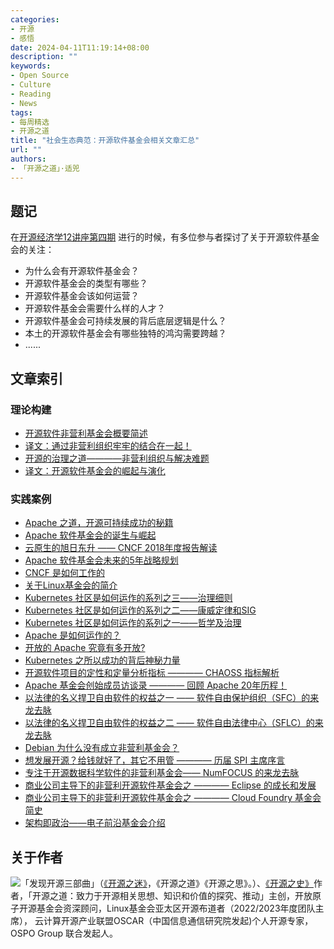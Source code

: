 ```yaml
---
categories:
- 开源
- 感悟
date: 2024-04-11T11:19:14+08:00
description: ""
keywords:
- Open Source
- Culture
- Reading
- News
tags:
- 每周精选
- 开源之道
title: "社会生态典范：开源软件基金会相关文章汇总"
url: ""
authors:
- 「开源之道」·适兕
---
```


## 题记

在[开源经济学12讲座第四期](/posts/open-source-economic/12-lectures-of-open-source/) 进行的时候，有多位参与者探讨了关于开源软件基金会的关注：

* 为什么会有开源软件基金会？
* 开源软件基金会的类型有哪些？
* 开源软件基金会该如何运营？
* 开源软件基金会需要什么样的人才？
* 开源软件基金会可持续发展的背后底层逻辑是什么？
* 本土的开源软件基金会有哪些独特的鸿沟需要跨越？
* ......

## 文章索引


### 理论构建

* [开源软件非营利基金会概要简述](/posts/foundation_introduce/foundation-introduce-in-fascinate-os/)
* [译文：通过非营利组织牢牢的结合在一起！](/posts/foundation_introduce/von-lindberg-incorporating-as-a-non-profit-chinese/)
* [开源的治理之道————非营利组织与解决难题](/posts/history-of-open-source/07-os-organzition-and-governance/)
* [译文：开源软件基金会的崛起与演化](/posts/foundation_introduce/the-rise-and-evolution-of-open-source-foundation/)



### 实践案例

* [Apache 之道，开源可持续成功的秘籍](/posts/foundation_introduce/the_apache_way_to_sustainable_os/)
* [Apache 软件基金会的诞生与崛起](/posts/history-of-open-source/07-009-apache-foundation-born/)
* [云原生的旭日东升 —— CNCF 2018年度报告解读](/posts/foundation_introduce/review-cncf-2018-annual-report/)
* [Apache 软件基金会未来的5年战略规划](/posts/foundation_introduce/five-year-strategic-plan-for-the-asf-2018/)
* [CNCF 是如何工作的](/posts/foundation_introduce/how_cncf_works/)
* [关于Linux基金会的简介](/posts/foundation_introduce/linux_foundation_introduce/)
* [Kubernetes 社区是如何运作的系列之三——治理细则](/posts/community_leadership_development/how_kubernetes_community_works_3/)
* [Kubernetes 社区是如何运作的系列之二——康威定律和SIG](/posts/community_leadership_development/how_kubernetes_community_works_2/)
* [Kubernetes 社区是如何运作的系列之一——哲学及治理](/posts/community_leadership_development/how_kubernetes_community_works_1/)
* [Apache 是如何运作的？](/posts/foundation_introduce/how_apache_works/)
* [开放的 Apache 究竟有多开放?](/posts/opensource/apache_is_open/)
* [Kubernetes 之所以成功的背后神秘力量](/posts/contribute_to_community/how-the_kubernetes_community_drives_the_project_success/)
* [开源软件项目的定性和定量分析指标 ———— CHAOSS 指标解析](/posts/contribute_to_community/chaoss_metrics_201908_learning)
* [Apache 基金会创始成员访谈录 ———— 回顾 Apache 20年历程！](/posts/foundation_introduce/asf-founders-look-back-on-20-years/)
* [以法律的名义捍卫自由软件的权益之一 —— 软件自由保护组织（SFC）的来龙去脉](/posts/foundation_introduce/introduction_of_software_freedom_conservancy/)
* [以法律的名义捍卫自由软件的权益之二 —— 软件自由法律中心（SFLC）的来龙去脉](/posts/foundation_introduce/introduction_of_software_freedom_law_center/)
* [Debian 为什么没有成立非营利基金会？](/posts/foundation_introduce/how-debian-growing-without-foundation/)
* [想发展开源？给钱就好了，其它不用管 ———— 历届 SPI 主席序言](/posts/foundation_introduce/spi-annual-report-introduce/)
* [专注于开源数据科学软件的非营利基金会—— NumFOCUS 的来龙去脉](/posts/foundation_introduce/numfocus-introduce/)
* [商业公司主导下的非营利开源软件基金会之 ———— Eclipse 的成长和发展](/posts/foundation_introduce/eclipse-introduce/)
* [商业公司主导下的非营利开源软件基金会之 ———— Cloud Foundry 基金会简史](/posts/foundation_introduce/the-brief-history-of-cloud-foundry-foundation/)
* [架构即政治——电子前沿基金会介绍](/posts/foundation_introduce/introduction_of_electronic_frontier_foundation/)



## 关于作者

![](/public/kuosi-face-of-os.png)「发现开源三部曲」（[《开源之迷》](posts/book-of-open-source/the-fascinating-of-open-source/)，《开源之道》《开源之思》。）、[《开源之史》](posts/history-of-open-source/summary/)作者，「开源之道：致力于开源相关思想、知识和价值的探究、推动」主创，开放原子开源基金会资深顾问，Linux基金会亚太区开源布道者（2022/2023年度团队主席）， 云计算开源产业联盟OSCAR（中国信息通信研究院发起)个人开源专家，OSPO Group 联合发起人。
